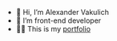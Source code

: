 - 👋 Hi, I’m Alexander Vakulich
- 👀 I’m front-end developer
- 👨‍💻 This is my [portfolio](https://Nirweint.github.io/my-portfolio)

